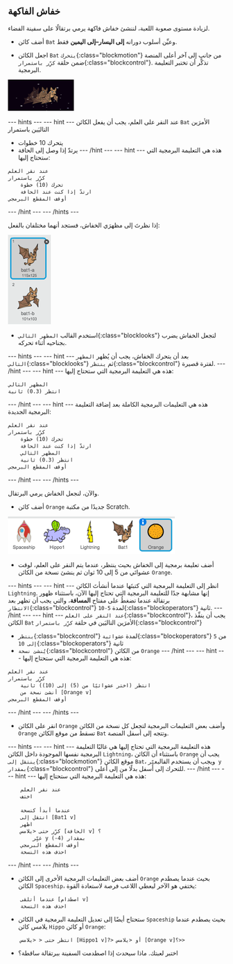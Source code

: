## خفاش الفاكهة

لزيادة مستوى صعوبة اللعبة، لننشئ خفاش فاكهة يرمي برتقالًا على سفينة الفضاء.

+ أضف كائن `Bat` وعيِّن أسلوب دورانه **إلى اليسار–إلى اليمين** فقط.

+ اجعل الكائن `Bat` `يتحرك`{:class="blockmotion"} من جانب إلى آخر أعلى المنصة ضمن حلقة `كرِّر باستمرار`{:class="blockcontrol"}. تذكَّر أن تختبر التعليمة البرمجية.

![screenshot](images/invaders-bat.png)

--- hints ---
--- hint ---
عند النقر على العلم، يجب أن يفعل الكائن `Bat` الأمرَين التاليَين باستمرار
- يتحرك 10 خطوات
- يرتدّ إذا وصل إلى الحافة
--- /hint ---
--- hint ---
هذه هي التعليمة البرمجية التي ستحتاج إليها:

```blocks
عند نقر العلم
كرِّر باستمرار
    تحرك (10) خطوة
    ارتدّ إذا كنت عند الحافة
أوقف المقطع البرمجي
```
--- /hint ---
--- /hints ---

إذا نظرتَ إلى مظهرَي الخفاش، فستجد أنهما مختلفان بالفعل:

![screenshot](images/invaders-bat-costume.png)

+ استخدم القالب `المظهر التالي`{:class="blocklooks"} لتجعل الخفاش يضرب بجناحيه أثناء تحركه.

--- hints ---
--- hint ---
بعد أن يتحرك الخفاش، يجب أن يُظهر `المظهر التالي`{:class="blocklooks"} ثم `ينتظر`{:class="blockcontrol"} لفترة قصيرة.
--- /hint ---
--- hint ---
هذه هي التعليمة البرمجية التي ستحتاج إليها:

```blocks
المظهر التالي
انتظر (0.3) ثانية
```
--- /hint ---
--- hint ---
هذه هي التعليمات البرمجية الكاملة بعد إضافة التعليمة البرمجية الجديدة:

```blocks
عند نقر العلم
كرِّر باستمرار
    تحرك (10) خطوة
    ارتدّ إذا كنت عند الحافة
    المظهر التالي
    انتظر (0.3) ثانية
أوقف المقطع البرمجي
```
--- /hint ---
--- /hints ---

والآن، لنجعل الخفاش يرمي البرتقال.

+ أضف كائن `Orange` جديدًا من مكتبة Scratch.

![screenshot](images/invaders-orange.png)

+ أضف تعليمة برمجية إلى الخفاش بحيث ينتظر، عندما يتم النقر على العلم، لوقت عشوائي من 5 إلى 10 ثوان ثم ينشئ نسخة من الكائن `Orange`.

--- hints ---
--- hint ---
انظر إلى التعليمة البرمجية التي كتبتَها عندما أنشأتَ الكائن `Lightning`. إنها مشابهة جدًا للتعليمة البرمجية التي تحتاج إليها الآن، باستثناء ظهور برتقالة عندما تضغطُ على مفتاح **المسافة**، والتي يجب أن تظهر بعد `الانتظار`{:class="blockcontrol"} لمدة `5-10`{:class="blockoperators"} ثانية.
--- /hint ---
--- hint ---
`عند النقر على العلم`{:class="blockcontrol"}، يجب أن ينفِّذ الكائن `Bat` الأمرَين التاليَين في حلقة
`كرِّر باستمرار`{:class="blockcontrol"}
- `ينتظر`{:class="blockcontrol"} لمدة `عشوائية`{:class="blockoperators"} من `5 إلى 10`{:class="blockoperators"} ثانية
- `يُنشئ نسخة`{:class="blockcontrol"} من الكائن `Orange`
--- /hint ---
--- hint ---
هذه هي التعليمة البرمجية التي ستحتاج إليها:

```blocks
عند نقر العلم
كرِّر باستمرار
	انتظر (اختر عشوائيًا من (5) إلى (10)) ثانية
	أنشئ نسخة من [Orange v]
أوقف المقطع البرمجي
```
--- /hint ---
--- /hints ---

+ انقر على الكائن `Orange` وأضف بعض التعليمات البرمجية لتجعل كل نسخة من الكائن `Orange` تسقط من موقع الكائن `Bat` وتتجه إلى أسفل المنصة.

--- hints ---
--- hint ---
هذه التعليمة البرمجية التي تحتاج إليها هي غالبًا التعليمة البرمجية نفسها الموجودة داخل الكائن `Lightning`، باستثناء أن الكائن `Orange` يجب أن `ينتقل إلى`{:class="blockmotion"} موقع الكائن `Bat`، ويجب أن يستخدم القالب`غيِّر y بمقدار`{:class="blockcontrol"} للتحرك إلى أسفل بدلًا من إلى أعلى.
--- /hint ---
--- hint ---
هذه هي التعليمة البرمجية التي ستحتاج إليها:

```blocks
	عند نقر العلم
	اختف

	عندما أبدأ كنسخة
	انتقل إلى [Bat1 v]
	اظهر
	كرِّر حتى <يلامس [الحافة v] ؟
		غيِّر y بمقدار (4-)
	أوقف المقطع البرمجي
	احذف هذه النسخة

```
--- /hint ---
--- /hints ---


+ أضف بعض التعليمات البرمجية الأخرى إلى الكائن `Orange` بحيث عندما يصطدم الكائن `Spaceship`، يختفي هو الآخر ليعطي اللاعب فرصة لاستعادة القوة:

```blocks
	عندما أتلقى [اصطدام v]
	احذف هذه النسخة
```

+ ستحتاج أيضًا إلى تعديل التعليمة البرمجية في الكائن `Spaceship` بحيث يصطدم عندما يلامس كائن `Hippo` أو كائن `Orange`:

```blocks
	انتظر حتى < <يلامس [Hippo1 v]?> أو <يلامس [Orange v]؟>>
```

+ اختبر لعبتك. ماذا سيحدث إذا اصطدمت السفينة ببرتقالة ساقطة؟
